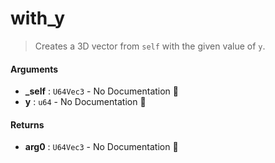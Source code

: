 # with\_y

>  Creates a 3D vector from `self` with the given value of `y`.

#### Arguments

- **\_self** : `U64Vec3` \- No Documentation 🚧
- **y** : `u64` \- No Documentation 🚧

#### Returns

- **arg0** : `U64Vec3` \- No Documentation 🚧